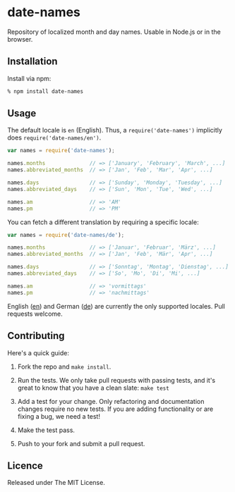 # date-names

Repository of localized month and day names. Usable in Node.js or in the browser.


## Installation

Install via npm:

```bash
% npm install date-names
```

## Usage

The default locale is `en` (English). Thus, a `require('date-names')` implicitly does `require('date-names/en')`.

```js
var names = require('date-names');

names.months              // => ['January', 'February', 'March', ...]
names.abbreviated_months  // => ['Jan', 'Feb', 'Mar', 'Apr', ...]

names.days                // => ['Sunday', 'Monday', 'Tuesday', ...]
names.abbreviated_days    // => ['Sun', 'Mon', 'Tue', 'Wed', ...]

names.am                  // => 'AM'
names.pm                  // => 'PM'
```

You can fetch a different translation by requiring a specific locale:

```js
var names = require('date-names/de');

names.months              // => ['Januar', 'Februar', 'März', ...]
names.abbreviated_months  // => ['Jan', 'Feb', 'Mär', 'Apr', ...]

names.days                // => ['Sonntag', 'Montag', 'Dienstag', ...]
names.abbreviated_days    // => ['So', 'Mo', 'Di', 'Mi', ...]

names.am                  // => 'vormittags'
names.pm                  // => 'nachmittags'
```

English ([en](en.js)) and German ([de](de.js)) are currently the only supported locales. Pull requests welcome.


## Contributing

Here's a quick guide:

1. Fork the repo and `make install`.

2. Run the tests. We only take pull requests with passing tests, and it's great to know that you have a clean slate: `make test`

3. Add a test for your change. Only refactoring and documentation changes require no new tests. If you are adding functionality or are fixing a bug, we need a test!

4. Make the test pass.

5. Push to your fork and submit a pull request.


## Licence

Released under The MIT License.
